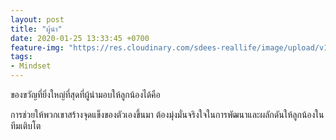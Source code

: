 ```yaml
---
layout: post
title: "ผู้นำ"
date: 2020-01-25 13:33:45 +0700
feature-img: "https://res.cloudinary.com/sdees-reallife/image/upload/v1555658919/sample_feature_img.png"
tags:
- Mindset
---
```


ของขวัญที่ยิ่งใหญ่ที่สุดที่ผู้นำมอบให้ลูกน้องได้คือ

<i class="fa fa-child" style="color:plum"></i>

การช่วยให้พวกเขาสร้างจุดแข็งของตัวเองขึ้นมา ต้องมุ่งมั่นจริงใจในการพัฒนาและผลักดันให้ลูกน้องในทีมเติบโต
